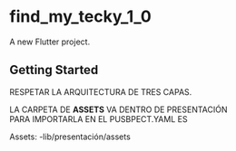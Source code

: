 # find_my_tecky_1_0

A new Flutter project.

## Getting Started
RESPETAR LA ARQUITECTURA DE TRES CAPAS.

LA CARPETA DE **ASSETS** VA DENTRO DE PRESENTACIÓN  
PARA IMPORTARLA EN EL PUSBPECT.YAML ES

Assets:
    -lib/presentación/assets
